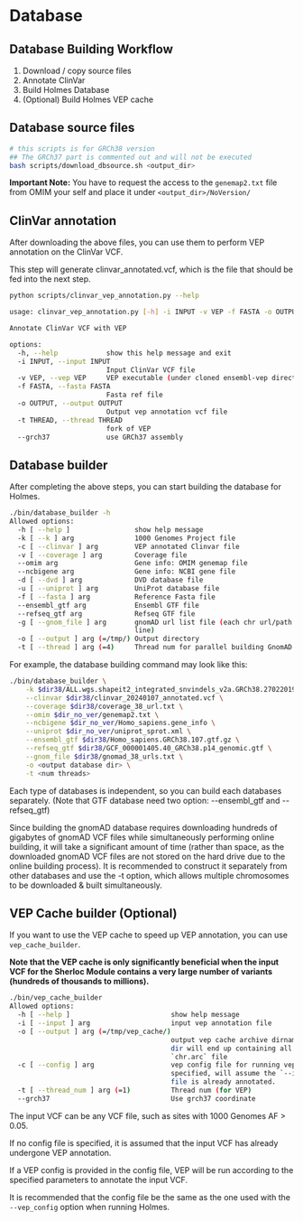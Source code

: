 # Database

## Database Building Workflow

1. Download / copy source files
2. Annotate ClinVar
3. Build Holmes Database
4. (Optional) Build Holmes VEP cache

## Database source files

```bash
# this scripts is for GRCh38 version
## The GRCh37 part is commented out and will not be executed
bash scripts/download_dbsource.sh <output_dir>
```

**Important Note:** You have to request the access to the `genemap2.txt` file from OMIM your self and place it under `<output_dir>/NoVersion/`

## ClinVar annotation

After downloading the above files, you can use them to perform VEP annotation on the ClinVar VCF.

This step will generate clinvar_annotated.vcf, which is the file that should be fed into the next step.

```bash
python scripts/clinvar_vep_annotation.py --help

usage: clinvar_vep_annotation.py [-h] -i INPUT -v VEP -f FASTA -o OUTPUT [-t THREAD] [--grch37]

Annotate ClinVar VCF with VEP

options:
  -h, --help            show this help message and exit
  -i INPUT, --input INPUT
                        Input ClinVar VCF file
  -v VEP, --vep VEP     VEP executable (under cloned ensembl-vep directory)
  -f FASTA, --fasta FASTA
                        Fasta ref file
  -o OUTPUT, --output OUTPUT
                        Output vep annotation vcf file
  -t THREAD, --thread THREAD
                        fork of VEP
  --grch37              use GRCh37 assembly
```

## Database builder

After completing the above steps, you can start building the database for Holmes.

```bash
./bin/database_builder -h
Allowed options:
  -h [ --help ]                show help message
  -k [ --k ] arg               1000 Genomes Project file
  -c [ --clinvar ] arg         VEP annotated Clinvar file
  -v [ --coverage ] arg        Coverage file
  --omim arg                   Gene info: OMIM genemap file
  --ncbigene arg               Gene info: NCBI gene file
  -d [ --dvd ] arg             DVD database file
  -u [ --uniprot ] arg         UniProt database file
  -f [ --fasta ] arg           Reference Fasta file
  --ensembl_gtf arg            Ensembl GTF file
  --refseq_gtf arg             Refseq GTF file
  -g [ --gnom_file ] arg       gnomAD url list file (each chr url/path per 
                               line)
  -o [ --output ] arg (=/tmp/) Output directory
  -t [ --thread ] arg (=4)     Thread num for parallel building GnomAD
```

For example, the database building command may look like this:

```bash
./bin/database_builder \
    -k $dir38/ALL.wgs.shapeit2_integrated_snvindels_v2a.GRCh38.27022019.sites.vcf.gz \
    --clinvar $dir38/clinvar_20240107_annotated.vcf \
    --coverage $dir38/coverage_38_url.txt \
    --omim $dir_no_ver/genemap2.txt \
    --ncbigene $dir_no_ver/Homo_sapiens.gene_info \
    --uniprot $dir_no_ver/uniprot_sprot.xml \
    --ensembl_gtf $dir38/Homo_sapiens.GRCh38.107.gtf.gz \
    --refseq_gtf $dir38/GCF_000001405.40_GRCh38.p14_genomic.gtf \
    --gnom_file $dir38/gnomad_38_urls.txt \
    -o <output database dir> \
    -t <num threads>
```

Each type of databases is independent, so you can build each databases separately.
(Note that GTF database need two option: --ensembl_gtf and --refseq_gtf)

Since building the gnomAD database requires downloading hundreds of gigabytes of gnomAD VCF files while simultaneously performing online building, it will take a significant amount of time (rather than space, as the downloaded gnomAD VCF files are not stored on the hard drive due to the online building process). It is recommended to construct it separately from other databases and use the -t option, which allows multiple chromosomes to be downloaded & built simultaneously.

## VEP Cache builder (Optional)

If you want to use the VEP cache to speed up VEP annotation, you can use `vep_cache_builder`.

**Note that the VEP cache is only significantly beneficial when the input VCF for the Sherloc Module contains a very large number of variants (hundreds of thousands to millions).**

```bash
./bin/vep_cache_builder 
Allowed options:
  -h [ --help ]                         show help message
  -i [ --input ] arg                    input vep annotation file
  -o [ --output ] arg (=/tmp/vep_cache/)
                                        output vep cache archive dirname, this 
                                        dir will end up containing all the 
                                        `chr.arc` file
  -c [ --config ] arg                   vep config file for running vep. If not
                                        specified, will assume the `--input` 
                                        file is already annotated.
  -t [ --thread_num ] arg (=1)          Thread num (for VEP)
  --grch37                              Use grch37 coordinate
```

The input VCF can be any VCF file, such as sites with 1000 Genomes AF > 0.05.

If no config file is specified, it is assumed that the input VCF has already undergone VEP annotation.

If a VEP config is provided in the config file, VEP will be run according to the specified parameters to annotate the input VCF.

It is recommended that the config file be the same as the one used with the `--vep_config` option when running Holmes.
